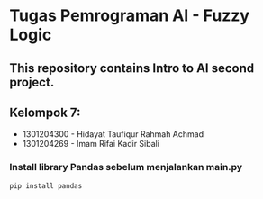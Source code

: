 # Tugas Pemrograman AI - Fuzzy Logic
## This repository contains Intro to AI second project.
## Kelompok 7:
- 1301204300 - Hidayat Taufiqur Rahmah Achmad
- 1301204269 - Imam Rifai Kadir Sibali
### Install library Pandas sebelum menjalankan main.py
```bash
pip install pandas
```
